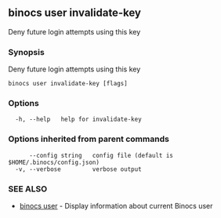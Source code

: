 ## binocs user invalidate-key

Deny future login attempts using this key

### Synopsis


Deny future login attempts using this key


```
binocs user invalidate-key [flags]
```

### Options

```
  -h, --help   help for invalidate-key
```

### Options inherited from parent commands

```
      --config string   config file (default is $HOME/.binocs/config.json)
  -v, --verbose         verbose output
```

### SEE ALSO

* [binocs user](binocs_user.md)	 - Display information about current Binocs user

